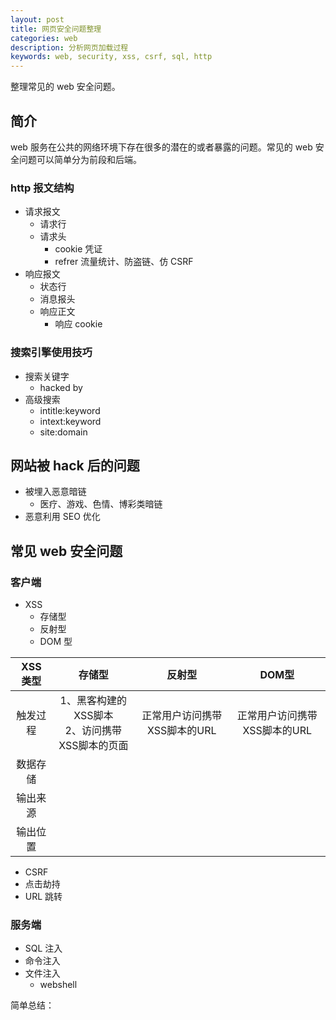 ```yaml
---
layout: post
title: 网页安全问题整理
categories: web
description: 分析网页加载过程
keywords: web, security, xss, csrf, sql, http
---
```


整理常见的 web 安全问题。

## 简介

web 服务在公共的网络环境下存在很多的潜在的或者暴露的问题。常见的 web 安全问题可以简单分为前段和后端。

### http 报文结构

- 请求报文
  - 请求行
  - 请求头
    - cookie 凭证
    - refrer 流量统计、防盗链、仿 CSRF
- 响应报文
  - 状态行
  - 消息报头
  - 响应正文
    - 响应 cookie

### 搜索引擎使用技巧

- 搜索关键字
  - hacked by
- 高级搜索
  - intitle:keyword
  - intext:keyword
  - site:domain

## 网站被 hack 后的问题

- 被埋入恶意暗链
  - 医疗、游戏、色情、博彩类暗链
- 恶意利用 SEO 优化

## 常见 web 安全问题

### 客户端

- XSS
  - 存储型
  - 反射型
  - DOM 型

|XSS 类型|存储型|反射型|DOM型|
|:---:|:---:|:---:|:---:|
|触发过程|1、黑客构建的XSS脚本<br/>2、访问携带XSS脚本的页面|正常用户访问携带XSS脚本的URL|正常用户访问携带XSS脚本的URL|
|数据存储|
|输出来源|
|输出位置|

- CSRF
- 点击劫持
- URL 跳转

### 服务端

- SQL 注入
- 命令注入
- 文件注入
  - webshell

简单总结：

